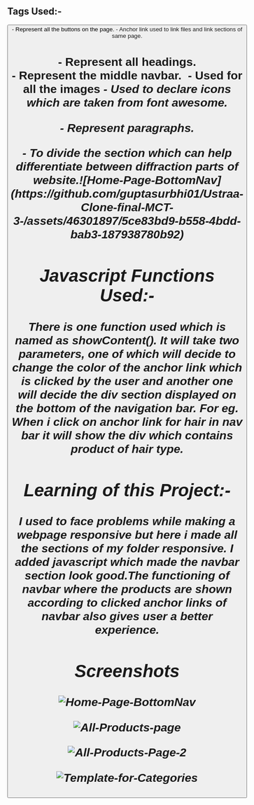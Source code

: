 ##  Tags Used:-

<Button> - Represent all the buttons on the page.
<a> - Anchor link used to link files and link sections of same page.
<h1> - Represent all headings.
<nav> - Represent the middle navbar.
<img> - Used for all the images
<i> - Used to declare icons which are taken from font awesome.
<p> - Represent paragraphs.
<section> - To divide the section which can help differentiate between diffraction parts of website.![Home-Page-BottomNav](https://github.com/guptasurbhi01/Ustraa-Clone-final-MCT-3-/assets/46301897/5ce83bd9-b558-4bdd-bab3-187938780b92)


## Javascript Functions Used:-

There is one function used which is named as showContent(). It will take two parameters, one of which will decide to change the color of the anchor link which is clicked by the user and another one  will decide the div section displayed on the bottom of the navigation bar.
For eg. When i click on anchor link for hair in nav bar it will show the div which contains product of hair type.

## Learning of this Project:- 

I used to face problems while making a webpage responsive but here i made all the sections of my folder responsive. I added javascript which made the navbar section look good.The functioning of navbar where the products are shown according to clicked  anchor links of navbar also gives user a better experience. 


## Screenshots
![Home-Page-BottomNav](https://github.com/guptasurbhi01/Ustraa-Clone-final-MCT-3-/assets/46301897/85048e1d-c320-4e12-ae40-1d74f118257b)


![All-Products-page](https://github.com/guptasurbhi01/Ustraa-Clone-final-MCT-3-/assets/46301897/388c15a1-a9a2-40e0-8ab3-3c6a870051fb)

![All-Products-Page-2](https://github.com/guptasurbhi01/Ustraa-Clone-final-MCT-3-/assets/46301897/567ba412-d026-4fb1-b933-f1a3b7290d51)

![Template-for-Categories](https://github.com/guptasurbhi01/Ustraa-Clone-final-MCT-3-/assets/46301897/f55d6302-1c23-4c49-a896-e1ab4e215e71)





